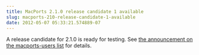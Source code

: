 ```yaml
---
title: MacPorts 2.1.0 release candidate 1 available
slug: macports-210-release-candidate-1-available
date: 2012-05-07 05:33:21.574889-07
---
```


A release candidate for 2.1.0 is ready for testing. See [the announcement on the macports-users list](https://lists.macosforge.org/pipermail/macports-users/2012-May/028849.html) for details.
